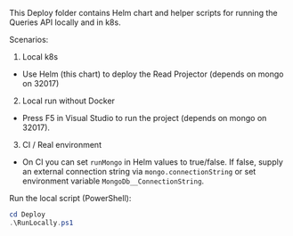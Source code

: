 This Deploy folder contains Helm chart and helper scripts for running the Queries API locally and in k8s.

Scenarios:

1) Local k8s
- Use Helm (this chart) to deploy the Read Projector (depends on mongo on 32017)

2) Local run without Docker
- Press F5 in Visual Studio to run the project (depends on mongo on 32017).

3) CI / Real environment
- On CI you can set `runMongo` in Helm values to true/false. If false, supply an external connection string via `mongo.connectionString` or set environment variable `MongoDb__ConnectionString`.

Run the local script (PowerShell):

```powershell
cd Deploy
.\RunLocally.ps1
```
